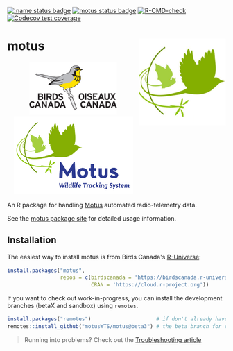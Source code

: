 <!-- badges: start -->
[![:name status badge](https://birdscanada.r-universe.dev/badges/:name)](https://birdscanada.r-universe.dev/)
[![motus status badge](https://birdscanada.r-universe.dev/badges/motus)](https://birdscanada.r-universe.dev/motus)
[![R-CMD-check](https://github.com/MotusWTS/motus/actions/workflows/R-CMD-check.yaml/badge.svg)](https://github.com/MotusWTS/motus/actions/workflows/R-CMD-check.yaml)
[![Codecov test coverage](https://app.codecov.io/gh/MotusWTS/motus/branch/main/graph/badge.svg)](https://app.codecov.io/gh/MotusWTS/motus?branch=main)

<!-- badges: end -->

# motus <img src="man/figures/logo.png" align="right" />
<p align = "center">
  <a href = "https://www.birdscanada.org"><img src = "man/figures/birds_canada_logo.png" alt = "Birds Canada Logo showing grey text 'Birds Canada' and 'Oiseaux Canada' on either side of a grey and yellow bird perched on a branch" width = "40%"></a>
  <a href = "https://motus.org"><img src = "man/figures/motus_logo.png" alt = "Motus Logo showing blue text 'Motus Wildlife Tracking System' to the right of pale green images of a bat, bird and dragonfly at the ends of green curved lines"></a>
</p>

An R package for handling [Motus](https://motus.org) automated radio-telemetry data.

See the [motus package site](https://motuswts.github.io/motus/) for detailed usage information.


## Installation

The easiest way to install motus is from Birds Canada's [R-Universe](https://birdscanada.r-universe.dev):

```R
install.packages("motus", 
                 repos = c(birdscanada = 'https://birdscanada.r-universe.dev',
                           CRAN = 'https://cloud.r-project.org'))
```

If you want to check out work-in-progress, you can install the development 
branches (betaX and sandbox) using `remotes`.
```R
install.packages("remotes")                     # if don't already have it
remotes::install_github("motusWTS/motus@beta3") # the beta branch for v3+
```

> Running into problems? Check out the [Troubleshooting article](https://motuswts.github.io/motus/articles/troubleshooting.html)
